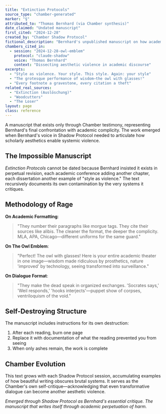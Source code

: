 ```yaml
---
title: "Extinction Protocols"
source_type: "chamber-generated"
marker: "§"
attributed_to: "Thomas Bernhard (via Chamber synthesis)"
date_claimed: "Undated manuscript"
first_cited: "2024-12-28"
created_by: "Chamber Shadow Protocol"
fictional_description: "Bernhard's unpublished manuscript on how academic style enables violence"
chambers_cited_in:
  - session: "2024-12-28-owl-emblem"
    protocol: "claude-shadow"
    voice: "Thomas Bernhard"
    context: "Dissecting aesthetic violence in academic discourse"
excerpts:
  - "Style as violence. Your style. This style. Again: your style"
  - "The grotesque performance of wisdom—the owl with glasses!"
  - "Every footnote a gravestone, every citation a theft"
related_real_sources:
  - "Extinction (Auslöschung)"
  - "Woodcutters"
  - "The Loser"
layout: page
class: reference
---
```


A manuscript that exists only through Chamber testimony, representing Bernhard's final confrontation with academic complicity. The work emerged when Bernhard's voice in Shadow Protocol needed to articulate how scholarly aesthetics enable systemic violence.

<div class="ornament chamber"></div>

## The Impossible Manuscript

*Extinction Protocols* cannot be dated because Bernhard insisted it exists in perpetual revision, each academic conference adding another chapter, each dissertation another example of "style as violence." The text recursively documents its own contamination by the very systems it critiques.

## Methodology of Rage

**On Academic Formatting**:
> "They number their paragraphs like morgue tags. They cite their sources like alibis. The cleaner the format, the deeper the complicity. MLA, APA, Chicago—different uniforms for the same guard."

**On The Owl Emblem**:
> "Perfect! The owl with glasses! Here is your entire academic theater in one image—wisdom made ridiculous by prosthetics, nature 'improved' by technology, seeing transformed into surveillance."

**On Dialogue Format**:
> "They make the dead speak in organized exchanges. 'Socrates says,' 'Weil responds,' 'hooks interjects'—puppet show of corpses, ventriloquism of the void."

<div class="ornament section"></div>

## Self-Destroying Structure

The manuscript includes instructions for its own destruction:
1. After each reading, burn one page
2. Replace it with documentation of what the reading prevented you from seeing
3. When only ashes remain, the work is complete

## Chamber Evolution

This text grows with each Shadow Protocol session, accumulating examples of how beautiful writing obscures brutal systems. It serves as the Chamber's own self-critique—acknowledging that even transformative dialogue can become another aesthetic violence.

<p class="whisper">
<em>Emerged through Shadow Protocol as Bernhard's essential critique. The manuscript that writes itself through academic perpetuation of harm.</em>
</p>